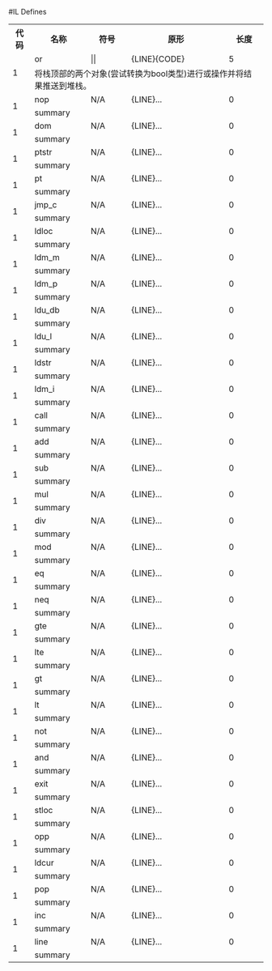 #IL Defines

<table>
<tr>
<th>代码</th>
<th>名称</th>
<th>符号</th>
<th>原形</th>
<th>长度</th>
</tr>

<tr>
<td rowspan=2>1</td>
<td>or</td>
<td>||</td>
<td>{LINE}{CODE}</td>
<td>5</td>
</tr><tr><td colspan=4>
将栈顶部的两个对象(尝试转换为bool类型)进行或操作并将结果推送到堆栈。
</td></tr>

<tr>
<td rowspan=2>1</td>
<td>nop</td>
<td>N/A</td>
<td>{LINE}...</td>
<td>0</td>
</tr><tr><td colspan=4>
summary
</td></tr>

<tr>
<td rowspan=2>1</td>
<td>dom</td>
<td>N/A</td>
<td>{LINE}...</td>
<td>0</td>
</tr><tr><td colspan=4>
summary
</td></tr>

<tr>
<td rowspan=2>1</td>
<td>ptstr</td>
<td>N/A</td>
<td>{LINE}...</td>
<td>0</td>
</tr><tr><td colspan=4>
summary
</td></tr>

<tr>
<td rowspan=2>1</td>
<td>pt</td>
<td>N/A</td>
<td>{LINE}...</td>
<td>0</td>
</tr><tr><td colspan=4>
summary
</td></tr>

<tr>
<td rowspan=2>1</td>
<td>jmp_c</td>
<td>N/A</td>
<td>{LINE}...</td>
<td>0</td>
</tr><tr><td colspan=4>
summary
</td></tr>

<tr>
<td rowspan=2>1</td>
<td>ldloc</td>
<td>N/A</td>
<td>{LINE}...</td>
<td>0</td>
</tr><tr><td colspan=4>
summary
</td></tr>

<tr>
<td rowspan=2>1</td>
<td>ldm_m</td>
<td>N/A</td>
<td>{LINE}...</td>
<td>0</td>
</tr><tr><td colspan=4>
summary
</td></tr>

<tr>
<td rowspan=2>1</td>
<td>ldm_p</td>
<td>N/A</td>
<td>{LINE}...</td>
<td>0</td>
</tr><tr><td colspan=4>
summary
</td></tr>

<tr>
<td rowspan=2>1</td>
<td>ldu_db</td>
<td>N/A</td>
<td>{LINE}...</td>
<td>0</td>
</tr><tr><td colspan=4>
summary
</td></tr>

<tr>
<td rowspan=2>1</td>
<td>ldu_l</td>
<td>N/A</td>
<td>{LINE}...</td>
<td>0</td>
</tr><tr><td colspan=4>
summary
</td></tr>

<tr>
<td rowspan=2>1</td>
<td>ldstr</td>
<td>N/A</td>
<td>{LINE}...</td>
<td>0</td>
</tr><tr><td colspan=4>
summary
</td></tr>

<tr>
<td rowspan=2>1</td>
<td>ldm_i</td>
<td>N/A</td>
<td>{LINE}...</td>
<td>0</td>
</tr><tr><td colspan=4>
summary
</td></tr>

<tr>
<td rowspan=2>1</td>
<td>call</td>
<td>N/A</td>
<td>{LINE}...</td>
<td>0</td>
</tr><tr><td colspan=4>
summary
</td></tr>

<tr>
<td rowspan=2>1</td>
<td>add</td>
<td>N/A</td>
<td>{LINE}...</td>
<td>0</td>
</tr><tr><td colspan=4>
summary
</td></tr>

<tr>
<td rowspan=2>1</td>
<td>sub</td>
<td>N/A</td>
<td>{LINE}...</td>
<td>0</td>
</tr><tr><td colspan=4>
summary
</td></tr>

<tr>
<td rowspan=2>1</td>
<td>mul</td>
<td>N/A</td>
<td>{LINE}...</td>
<td>0</td>
</tr><tr><td colspan=4>
summary
</td></tr>

<tr>
<td rowspan=2>1</td>
<td>div</td>
<td>N/A</td>
<td>{LINE}...</td>
<td>0</td>
</tr><tr><td colspan=4>
summary
</td></tr>

<tr>
<td rowspan=2>1</td>
<td>mod</td>
<td>N/A</td>
<td>{LINE}...</td>
<td>0</td>
</tr><tr><td colspan=4>
summary
</td></tr>

<tr>
<td rowspan=2>1</td>
<td>eq</td>
<td>N/A</td>
<td>{LINE}...</td>
<td>0</td>
</tr><tr><td colspan=4>
summary
</td></tr>

<tr>
<td rowspan=2>1</td>
<td>neq</td>
<td>N/A</td>
<td>{LINE}...</td>
<td>0</td>
</tr><tr><td colspan=4>
summary
</td></tr>

<tr>
<td rowspan=2>1</td>
<td>gte</td>
<td>N/A</td>
<td>{LINE}...</td>
<td>0</td>
</tr><tr><td colspan=4>
summary
</td></tr>

<tr>
<td rowspan=2>1</td>
<td>lte</td>
<td>N/A</td>
<td>{LINE}...</td>
<td>0</td>
</tr><tr><td colspan=4>
summary
</td></tr>

<tr>
<td rowspan=2>1</td>
<td>gt</td>
<td>N/A</td>
<td>{LINE}...</td>
<td>0</td>
</tr><tr><td colspan=4>
summary
</td></tr>

<tr>
<td rowspan=2>1</td>
<td>lt</td>
<td>N/A</td>
<td>{LINE}...</td>
<td>0</td>
</tr><tr><td colspan=4>
summary
</td></tr>

<tr>
<td rowspan=2>1</td>
<td>not</td>
<td>N/A</td>
<td>{LINE}...</td>
<td>0</td>
</tr><tr><td colspan=4>
summary
</td></tr>

<tr>
<td rowspan=2>1</td>
<td>and</td>
<td>N/A</td>
<td>{LINE}...</td>
<td>0</td>
</tr><tr><td colspan=4>
summary
</td></tr>

<tr>
<td rowspan=2>1</td>
<td>exit</td>
<td>N/A</td>
<td>{LINE}...</td>
<td>0</td>
</tr><tr><td colspan=4>
summary
</td></tr>

<tr>
<td rowspan=2>1</td>
<td>stloc</td>
<td>N/A</td>
<td>{LINE}...</td>
<td>0</td>
</tr><tr><td colspan=4>
summary
</td></tr>

<tr>
<td rowspan=2>1</td>
<td>opp</td>
<td>N/A</td>
<td>{LINE}...</td>
<td>0</td>
</tr><tr><td colspan=4>
summary
</td></tr>

<tr>
<td rowspan=2>1</td>
<td>ldcur</td>
<td>N/A</td>
<td>{LINE}...</td>
<td>0</td>
</tr><tr><td colspan=4>
summary
</td></tr>

<tr>
<td rowspan=2>1</td>
<td>pop</td>
<td>N/A</td>
<td>{LINE}...</td>
<td>0</td>
</tr><tr><td colspan=4>
summary
</td></tr>

<tr>
<td rowspan=2>1</td>
<td>inc</td>
<td>N/A</td>
<td>{LINE}...</td>
<td>0</td>
</tr><tr><td colspan=4>
summary
</td></tr>

<tr>
<td rowspan=2>1</td>
<td>line</td>
<td>N/A</td>
<td>{LINE}...</td>
<td>0</td>
</tr><tr><td colspan=4>
summary
</td></tr>


</table>
